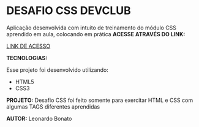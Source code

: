 
# DESAFIO CSS DEVCLUB

Aplicação desenvolvida com intuito de treinamento do módulo CSS aprendido em aula, colocando em prática
**ACESSE ATRAVÉS DO LINK:**

[LINK DE ACESSO](https://leonardobonato.github.io/projeto-cobertura/)


**TECNOLOGIAS:**

Esse projeto foi desenvolvido utilizando: 
- HTML5
- CSS3


**PROJETO:**
Desafio CSS foi feito somente para exercitar HTML e CSS com algumas TAGS diferentes aprendidas

**AUTOR:** Leonardo Bonato

